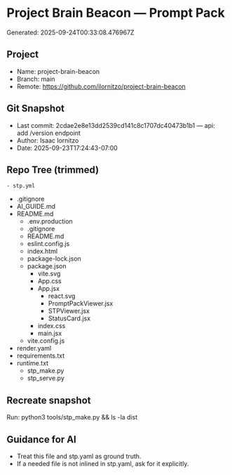 # Project Brain Beacon — Prompt Pack
Generated: 2025-09-24T00:33:08.476967Z

## Project
- Name: project-brain-beacon
- Branch: main
- Remote: https://github.com/ilornitzo/project-brain-beacon

## Git Snapshot
- Last commit: 2cdae2e8e13dd2539cd141c8c1707dc40473b1b1 — api: add /version endpoint
- Author: Isaac lornitzo
- Date: 2025-09-23T17:24:43-07:00

## Repo Tree (trimmed)
    - stp.yml
- .gitignore
- AI_GUIDE.md
- README.md
  - .env.production
  - .gitignore
  - README.md
  - eslint.config.js
  - index.html
  - package-lock.json
  - package.json
    - vite.svg
    - App.css
    - App.jsx
      - react.svg
      - PromptPackViewer.jsx
      - STPViewer.jsx
      - StatusCard.jsx
    - index.css
    - main.jsx
  - vite.config.js
- render.yaml
- requirements.txt
- runtime.txt
  - stp_make.py
  - stp_serve.py

## Recreate snapshot
Run: python3 tools/stp_make.py  &&  ls -la dist

## Guidance for AI
- Treat this file and stp.yaml as ground truth.
- If a needed file is not inlined in stp.yaml, ask for it explicitly.

